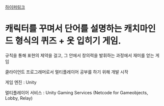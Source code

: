 <a href="https://halloweeeneveryday.com/"> 하이퍼링크 </a>
<h1>캐릭터를 꾸며서 단어를 설명하는 캐치마인드 형식의 퀴즈 + 옷 입히기 게임.</h1>

규칙을 통해 표현의 제약을 걸고, 그 안에서 창의력을 발휘하는 과정에서 재미를 얻는 게임

클라이언트 프로그래머로서 멀티플레이어 공부를 하기 위해 개발 시작

게임 엔진 : Unity

멀티플레이어 서비스 : Unity Gaming Services (Netcode for Gameobjects, Lobby, Relay)

